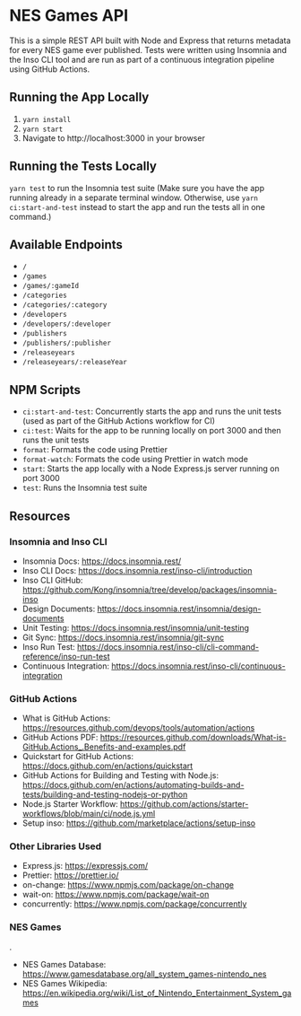 # NES Games API

This is a simple REST API built with Node and Express that returns metadata for every NES game ever published. Tests were written using Insomnia and the Inso CLI tool and are run as part of a continuous integration pipeline using GitHub Actions.

## Running the App Locally

1. `yarn install`
2. `yarn start`
3. Navigate to http://localhost:3000 in your browser

## Running the Tests Locally

`yarn test` to run the Insomnia test suite (Make sure you have the app running already in a separate terminal window. Otherwise, use `yarn ci:start-and-test` instead to start the app and run the tests all in one command.)

## Available Endpoints

- `/`
- `/games`
- `/games/:gameId`
- `/categories`
- `/categories/:category`
- `/developers`
- `/developers/:developer`
- `/publishers`
- `/publishers/:publisher`
- `/releaseyears`
- `/releaseyears/:releaseYear`

## NPM Scripts

- `ci:start-and-test`: Concurrently starts the app and runs the unit tests (used as part of the GitHub Actions workflow for CI)
- `ci:test`: Waits for the app to be running locally on port 3000 and then runs the unit tests
- `format`: Formats the code using Prettier
- `format-watch`: Formats the code using Prettier in watch mode
- `start`: Starts the app locally with a Node Express.js server running on port 3000
- `test`: Runs the Insomnia test suite

## Resources

### Insomnia and Inso CLI

- Insomnia Docs: https://docs.insomnia.rest/
- Inso CLI Docs: https://docs.insomnia.rest/inso-cli/introduction
- Inso CLI GitHub: https://github.com/Kong/insomnia/tree/develop/packages/insomnia-inso
- Design Documents: https://docs.insomnia.rest/insomnia/design-documents
- Unit Testing: https://docs.insomnia.rest/insomnia/unit-testing
- Git Sync: https://docs.insomnia.rest/insomnia/git-sync
- Inso Run Test: https://docs.insomnia.rest/inso-cli/cli-command-reference/inso-run-test
- Continuous Integration: https://docs.insomnia.rest/inso-cli/continuous-integration

### GitHub Actions

- What is GitHub Actions: https://resources.github.com/devops/tools/automation/actions
- GitHub Actions PDF: https://resources.github.com/downloads/What-is-GitHub.Actions_.Benefits-and-examples.pdf
- Quickstart for GitHub Actions: https://docs.github.com/en/actions/quickstart
- GitHub Actions for Building and Testing with Node.js: https://docs.github.com/en/actions/automating-builds-and-tests/building-and-testing-nodejs-or-python
- Node.js Starter Workflow: https://github.com/actions/starter-workflows/blob/main/ci/node.js.yml
- Setup inso: https://github.com/marketplace/actions/setup-inso

### Other Libraries Used

- Express.js: https://expressjs.com/
- Prettier: https://prettier.io/
- on-change: https://www.npmjs.com/package/on-change
- wait-on: https://www.npmjs.com/package/wait-on
- concurrently: https://www.npmjs.com/package/concurrently

### NES Games
.

- NES Games Database: https://www.gamesdatabase.org/all_system_games-nintendo_nes
- NES Games Wikipedia: https://en.wikipedia.org/wiki/List_of_Nintendo_Entertainment_System_games
